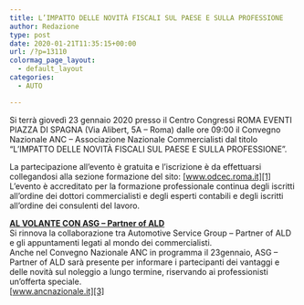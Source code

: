 ```yaml
---
title: L’IMPATTO DELLE NOVITÀ FISCALI SUL PAESE E SULLA PROFESSIONE
author: Redazione
type: post
date: 2020-01-21T11:35:15+00:00
url: /?p=13110
colormag_page_layout:
  - default_layout
categories:
  - AUTO

---
```

Si terrà giovedì 23 gennaio 2020 presso il Centro Congressi ROMA EVENTI PIAZZA DI SPAGNA (Via Alibert, 5A &#8211; Roma) dalle ore 09:00 il Convegno Nazionale ANC &#8211; Associazione Nazionale Commercialisti dal titolo &#8220;L’IMPATTO DELLE NOVITÀ FISCALI SUL PAESE E SULLA PROFESSIONE&#8221;.

La partecipazione all’evento è gratuita e l’iscrizione è da effettuarsi collegandosi alla sezione formazione del sito: [www.odcec.roma.it][1]  
L’evento è accreditato per la formazione professionale continua degli iscritti all’ordine dei dottori commercialisti e degli esperti contabili e degli iscritti all’ordine dei consulenti del lavoro.

**[AL VOLANTE CON ASG – Partner of ALD][2]**  
Si rinnova la collaborazione tra Automotive Service Group – Partner of ALD e gli appuntamenti legati al mondo dei commercialisti.  
Anche nel Convegno Nazionale ANC in programma il 23gennaio, ASG &#8211; Partner of ALD sarà presente per informare i partecipanti dei vantaggi e delle novità sul noleggio a lungo termine, riservando ai professionisti un’offerta speciale.  
[www.ancnazionale.it][3]

 [1]: http://www.odcec.roma.it
 [2]: https://www.automotivesg.com/
 [3]: http://www.ancnazionale.it